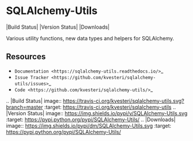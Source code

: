SQLAlchemy-Utils
================

|Build Status| |Version Status| |Downloads|


Various utility functions, new data types and helpers for SQLAlchemy.


Resources
---------

- `Documentation <https://sqlalchemy-utils.readthedocs.io/>`_
- `Issue Tracker <https://github.com/kvesteri/sqlalchemy-utils/issues>`_
- `Code <https://github.com/kvesteri/sqlalchemy-utils/>`_

.. |Build Status| image:: https://travis-ci.org/kvesteri/sqlalchemy-utils.svg?branch=master
   :target: https://travis-ci.org/kvesteri/sqlalchemy-utils
.. |Version Status| image:: https://img.shields.io/pypi/v/SQLAlchemy-Utils.svg
   :target: https://pypi.python.org/pypi/SQLAlchemy-Utils/
.. |Downloads| image:: https://img.shields.io/pypi/dm/SQLAlchemy-Utils.svg
   :target: https://pypi.python.org/pypi/SQLAlchemy-Utils/
